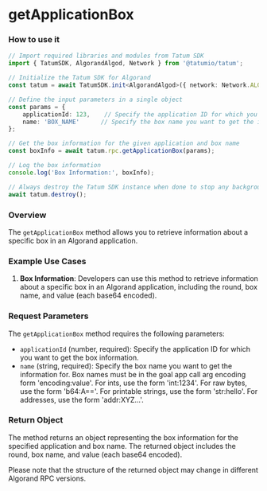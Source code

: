 # getApplicationBox

### How to use it

```typescript
// Import required libraries and modules from Tatum SDK
import { TatumSDK, AlgorandAlgod, Network } from '@tatumio/tatum';

// Initialize the Tatum SDK for Algorand
const tatum = await TatumSDK.init<AlgorandAlgod>({ network: Network.ALGORAND_ALGOD });

// Define the input parameters in a single object
const params = {
    applicationId: 123,    // Specify the application ID for which you want to get the box information (number).
    name: 'BOX_NAME'      // Specify the box name you want to get the information for (string).
};

// Get the box information for the given application and box name
const boxInfo = await tatum.rpc.getApplicationBox(params);

// Log the box information
console.log('Box Information:', boxInfo);

// Always destroy the Tatum SDK instance when done to stop any background processes
await tatum.destroy();
```

### Overview

The `getApplicationBox` method allows you to retrieve information about a specific box in an Algorand application.

### Example Use Cases

1. **Box Information**: Developers can use this method to retrieve information about a specific box in an Algorand application, including the round, box name, and value (each base64 encoded).

### Request Parameters

The `getApplicationBox` method requires the following parameters:

- `applicationId` (number, required): Specify the application ID for which you want to get the box information.
- `name` (string, required): Specify the box name you want to get the information for. Box names must be in the goal app call arg encoding form 'encoding:value'. For ints, use the form 'int:1234'. For raw bytes, use the form 'b64:A=='. For printable strings, use the form 'str:hello'. For addresses, use the form 'addr:XYZ...'.

### Return Object

The method returns an object representing the box information for the specified application and box name. The returned object includes the round, box name, and value (each base64 encoded).

Please note that the structure of the returned object may change in different Algorand RPC versions.